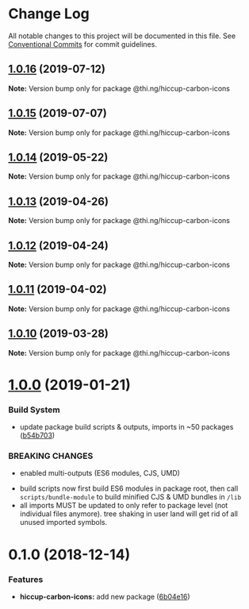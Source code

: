 # Change Log

All notable changes to this project will be documented in this file.
See [Conventional Commits](https://conventionalcommits.org) for commit guidelines.

## [1.0.16](https://github.com/thi-ng/umbrella/compare/@thi.ng/hiccup-carbon-icons@1.0.15...@thi.ng/hiccup-carbon-icons@1.0.16) (2019-07-12)

**Note:** Version bump only for package @thi.ng/hiccup-carbon-icons





## [1.0.15](https://github.com/thi-ng/umbrella/compare/@thi.ng/hiccup-carbon-icons@1.0.14...@thi.ng/hiccup-carbon-icons@1.0.15) (2019-07-07)

**Note:** Version bump only for package @thi.ng/hiccup-carbon-icons





## [1.0.14](https://github.com/thi-ng/umbrella/compare/@thi.ng/hiccup-carbon-icons@1.0.13...@thi.ng/hiccup-carbon-icons@1.0.14) (2019-05-22)

**Note:** Version bump only for package @thi.ng/hiccup-carbon-icons





## [1.0.13](https://github.com/thi-ng/umbrella/compare/@thi.ng/hiccup-carbon-icons@1.0.12...@thi.ng/hiccup-carbon-icons@1.0.13) (2019-04-26)

**Note:** Version bump only for package @thi.ng/hiccup-carbon-icons





## [1.0.12](https://github.com/thi-ng/umbrella/compare/@thi.ng/hiccup-carbon-icons@1.0.11...@thi.ng/hiccup-carbon-icons@1.0.12) (2019-04-24)

**Note:** Version bump only for package @thi.ng/hiccup-carbon-icons





## [1.0.11](https://github.com/thi-ng/umbrella/compare/@thi.ng/hiccup-carbon-icons@1.0.10...@thi.ng/hiccup-carbon-icons@1.0.11) (2019-04-02)

**Note:** Version bump only for package @thi.ng/hiccup-carbon-icons





## [1.0.10](https://github.com/thi-ng/umbrella/compare/@thi.ng/hiccup-carbon-icons@1.0.9...@thi.ng/hiccup-carbon-icons@1.0.10) (2019-03-28)

**Note:** Version bump only for package @thi.ng/hiccup-carbon-icons







# [1.0.0](https://github.com/thi-ng/umbrella/compare/@thi.ng/hiccup-carbon-icons@0.1.2...@thi.ng/hiccup-carbon-icons@1.0.0) (2019-01-21)


### Build System

* update package build scripts & outputs, imports in ~50 packages ([b54b703](https://github.com/thi-ng/umbrella/commit/b54b703))


### BREAKING CHANGES

* enabled multi-outputs (ES6 modules, CJS, UMD)

- build scripts now first build ES6 modules in package root, then call
  `scripts/bundle-module` to build minified CJS & UMD bundles in `/lib`
- all imports MUST be updated to only refer to package level
  (not individual files anymore). tree shaking in user land will get rid of
  all unused imported symbols.


# 0.1.0 (2018-12-14)


### Features

* **hiccup-carbon-icons:** add new package ([6b04e16](https://github.com/thi-ng/umbrella/commit/6b04e16))
